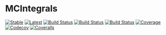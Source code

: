 # MCIntegrals

[![Stable](https://img.shields.io/badge/docs-stable-blue.svg)](https://jw3126.github.io/MCIntegrals.jl/stable)
[![Latest](https://img.shields.io/badge/docs-latest-blue.svg)](https://jw3126.github.io/MCIntegrals.jl/latest)
[![Build Status](https://travis-ci.com/jw3126/MCIntegrals.jl.svg?branch=master)](https://travis-ci.com/jw3126/MCIntegrals.jl)
[![Build Status](https://ci.appveyor.com/api/projects/status/github/jw3126/MCIntegrals.jl?svg=true)](https://ci.appveyor.com/project/jw3126/MCIntegrals-jl)
[![Build Status](https://gitlab.com/jw3126/MCIntegrals.jl/badges/master/build.svg)](https://gitlab.com/jw3126/MCIntegrals.jl/pipelines)
[![Coverage](https://gitlab.com/jw3126/MCIntegrals.jl/badges/master/coverage.svg)](https://gitlab.com/jw3126/MCIntegrals.jl/commits/master)
[![Codecov](https://codecov.io/gh/jw3126/MCIntegrals.jl/branch/master/graph/badge.svg)](https://codecov.io/gh/jw3126/MCIntegrals.jl)
[![Coveralls](https://coveralls.io/repos/github/jw3126/MCIntegrals.jl/badge.svg?branch=master)](https://coveralls.io/github/jw3126/MCIntegrals.jl?branch=master)
